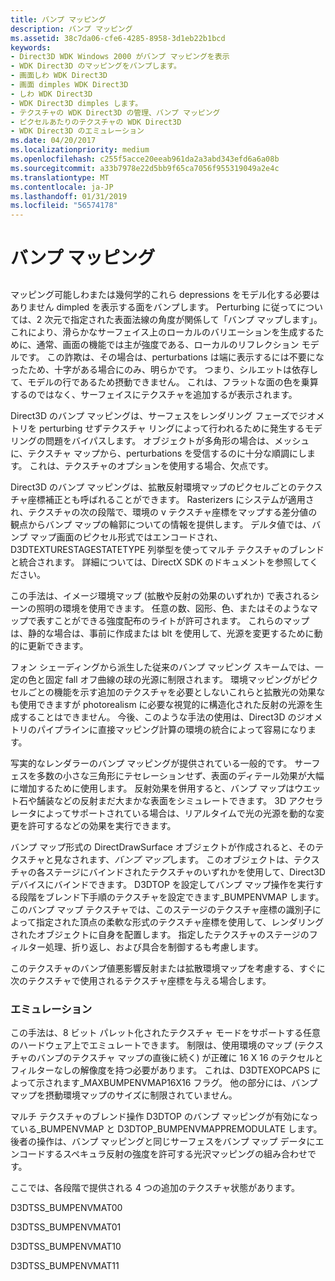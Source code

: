 ```yaml
---
title: バンプ マッピング
description: バンプ マッピング
ms.assetid: 38c7da06-cfe6-4285-8958-3d1eb22b1bcd
keywords:
- Direct3D WDK Windows 2000 がバンプ マッピングを表示
- WDK Direct3D のマッピングをバンプします。
- 画面しわ WDK Direct3D
- 画面 dimples WDK Direct3D
- しわ WDK Direct3D
- WDK Direct3D dimples します。
- テクスチャの WDK Direct3D の管理、バンプ マッピング
- ピクセルあたりのテクスチャの WDK Direct3D
- WDK Direct3D のエミュレーション
ms.date: 04/20/2017
ms.localizationpriority: medium
ms.openlocfilehash: c255f5acce20eeab961da2a3abd343efd6a6a08b
ms.sourcegitcommit: a33b7978e22d5bb9f65ca7056f955319049a2e4c
ms.translationtype: MT
ms.contentlocale: ja-JP
ms.lasthandoff: 01/31/2019
ms.locfileid: "56574178"
---
```

# <a name="bump-mapping"></a>バンプ マッピング


## <span id="ddk_bump_mapping_gg"></span><span id="DDK_BUMP_MAPPING_GG"></span>


マッピング可能しわまたは幾何学的これら depressions をモデル化する必要はありません dimpled を表示する面をバンプします。 Perturbing に従ってについては、2 次元で指定された表面法線の角度が関係して「バンプ マップします」。 これにより、滑らかなサーフェイス上のローカルのバリエーションを生成するために、通常、画面の機能では主が強度である、ローカルのリフレクション モデルです。 この詐欺は、その場合は、perturbations は端に表示するには不要になったため、十字がある場合にのみ、明らかです。 つまり、シルエットは依存して、モデルの行であるため摂動できません。 これは、フラットな面の色を乗算するのではなく、サーフェイスにテクスチャを追加するが表示されます。

Direct3D のバンプ マッピングは、サーフェスをレンダリング フェーズでジオメトリを perturbing せずテクスチャ リングによって行われるために発生するモデリングの問題をバイパスします。 オブジェクトが多角形の場合は、メッシュに、テクスチャ マップから、perturbations を受信するのに十分な順調にします。 これは、テクスチャのオプションを使用する場合、欠点です。

Direct3D のバンプ マッピングは、拡散反射環境マップのピクセルごとのテクスチャ座標補正とも呼ばれることができます。 Rasterizers にシステムが適用され、テクスチャの次の段階で、環境の v テクスチャ座標をマップする差分値の観点からバンプ マップの輪郭についての情報を提供します。 デルタ値では、バンプ マップ画面のピクセル形式ではエンコードされ、D3DTEXTURESTAGESTATETYPE 列挙型を使ってマルチ テクスチャのブレンドと統合されます。 詳細については、DirectX SDK のドキュメントを参照してください。

この手法は、イメージ環境マップ (拡散や反射の効果のいずれか) で表されるシーンの照明の環境を使用できます。 任意の数、図形、色、またはそのようなマップで表すことができる強度配布のライトが許可されます。 これらのマップは、静的な場合は、事前に作成または blt を使用して、光源を変更するために動的に更新できます。

フォン シェーディングから派生した従来のバンプ マッピング スキームでは、一定の色と固定 fall オフ曲線の球の光源に制限されます。 環境マッピングがピクセルごとの機能を示す追加のテクスチャを必要としないこれらと拡散光の効果なも使用できますが photorealism に必要な視覚的に構造化された反射の光源を生成することはできません。 今後、このような手法の使用は、Direct3D のジオメトリのパイプラインに直接マッピング計算の環境の統合によって容易になります。

写実的なレンダラーのバンプ マッピングが提供されている一般的です。 サーフェスを多数の小さな三角形にテセレーションせず、表面のディテール効果が大幅に増加するために使用します。 反射効果を併用すると、バンプ マップはウエット石や舗装などの反射まだ大まかな表面をシミュレートできます。 3D アクセラレータによってサポートされている場合は、リアルタイムで光の光源を動的な変更を許可するなどの効果を実行できます。

バンプ マップ形式の DirectDrawSurface オブジェクトが作成されると、そのテクスチャと見なされます、*バンプ マップ*します。 このオブジェクトは、テクスチャの各ステージにバインドされたテクスチャのいずれかを使用して、Direct3D デバイスにバインドできます。 D3DTOP を設定してバンプ マップ操作を実行する段階をブレンド下手順のテクスチャを設定できます\_BUMPENVMAP します。 このバンプ マップ テクスチャでは、このステージのテクスチャ座標の識別子によって指定された頂点の柔軟な形式のテクスチャ座標を使用して、レンダリングされたオブジェクトに自身を配置します。 指定したテクスチャのステージのフィルター処理、折り返し、および具合を制御するも考慮します。

このテクスチャのバンプ値悪影響反射または拡散環境マップを考慮する、すぐに次のテクスチャで使用されるテクスチャ座標を与える場合します。

### <a name="span-idemulationspanspan-idemulationspanemulation"></a><span id="emulation"></span><span id="EMULATION"></span>エミュレーション

この手法は、8 ビット パレット化されたテクスチャ モードをサポートする任意のハードウェア上でエミュレートできます。 制限は、使用環境のマップ (テクスチャのバンプのテクスチャ マップの直後に続く) が正確に 16 X 16 のテクセルとフィルターなしの解像度を持つ必要があります。 これは、D3DTEXOPCAPS によって示されます\_MAXBUMPENVMAP16X16 フラグ。 他の部分には、バンプ マップを摂動環境マップのサイズに制限されていません。

マルチ テクスチャのブレンド操作 D3DTOP のバンプ マッピングが有効になっている\_BUMPENVMAP と D3DTOP\_BUMPENVMAPPREMODULATE します。 後者の操作は、バンプ マッピングと同じサーフェスをバンプ マップ データにエンコードするスペキュラ反射の強度を許可する光沢マッピングの組み合わせです。

ここでは、各段階で提供される 4 つの追加のテクスチャ状態があります。

D3DTSS\_BUMPENVMAT00

D3DTSS\_BUMPENVMAT01

D3DTSS\_BUMPENVMAT10

D3DTSS\_BUMPENVMAT11

 

 





